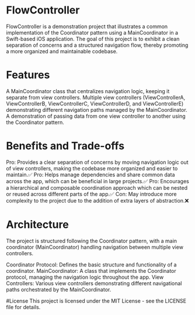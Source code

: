 # FlowController
FlowController is a demonstration project that illustrates a common implementation of the Coordinator pattern using a MainCoordinator in a Swift-based iOS application. The goal of this project is to exhibit a clean separation of concerns and a structured navigation flow, thereby promoting a more organized and maintainable codebase.

# Features
A MainCoordinator class that centralizes navigation logic, keeping it separate from view controllers.
Multiple view controllers (ViewControllerA, ViewControllerB, ViewControllerC, ViewControllerD, and ViewControllerE) demonstrating different navigation paths managed by the MainCoordinator.
A demonstration of passing data from one view controller to another using the Coordinator pattern.

# Benefits and Trade-offs
Pro: Provides a clear separation of concerns by moving navigation logic out of view controllers, making the codebase more organized and easier to maintain.✅
Pro: Helps manage dependencies and share common data across the app, which can be beneficial in large projects.✅
Pro: Encourages a hierarchical and composable coordination approach which can be nested or reused across different parts of the app.✅
Con: May introduce more complexity to the project due to the addition of extra layers of abstraction.❌

# Architecture
The project is structured following the Coordinator pattern, with a main coordinator (MainCoordinator) handling navigation between multiple view controllers.

Coordinator Protocol: Defines the basic structure and functionality of a coordinator.
MainCoordinator: A class that implements the Coordinator protocol, managing the navigation logic throughout the app.
View Controllers: Various view controllers demonstrating different navigational paths orchestrated by the MainCoordinator.

#License
This project is licensed under the MIT License - see the LICENSE file for details.

